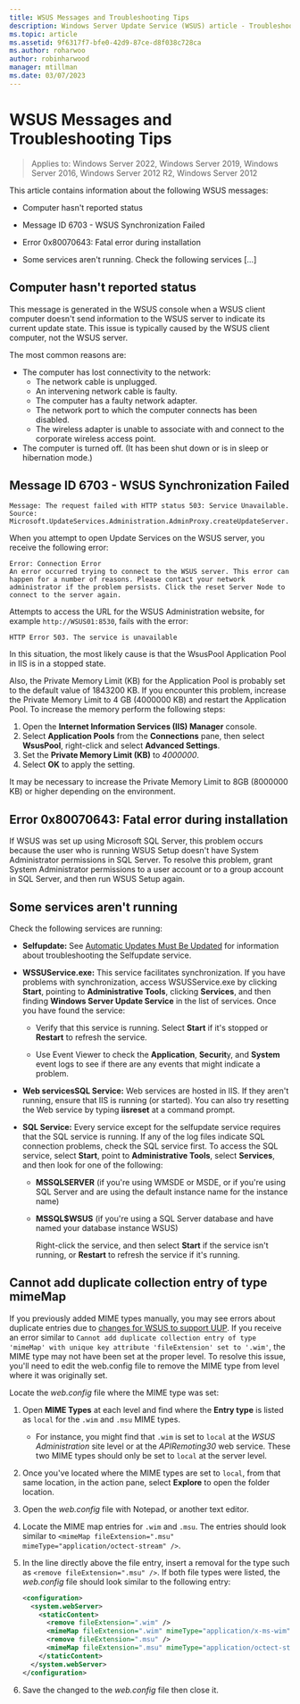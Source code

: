 ```yaml
---
title: WSUS Messages and Troubleshooting Tips
description: Windows Server Update Service (WSUS) article - Troubleshoot using WSUS messages
ms.topic: article
ms.assetid: 9f6317f7-bfe0-42d9-87ce-d8f038c728ca
ms.author: roharwoo
author: robinharwood
manager: mtillman
ms.date: 03/07/2023
---
```

# WSUS Messages and Troubleshooting Tips

>Applies to: Windows Server 2022, Windows Server 2019, Windows Server 2016, Windows Server 2012 R2, Windows Server 2012

This article contains information about the following WSUS messages:

- Computer hasn't reported status

- Message ID 6703 - WSUS Synchronization Failed

- Error 0x80070643: Fatal error during installation

- Some services aren't running. Check the following services [...]

## Computer hasn't reported status

This message is generated in the WSUS console when a WSUS client computer doesn't send information to the WSUS server to indicate its current update state. This issue is typically caused by the WSUS client computer, not the WSUS server.

The most common reasons are:

- The computer has lost connectivity to the network:
  - The network cable is unplugged.
  - An intervening network cable is faulty.
  - The computer has a faulty network adapter.
  - The network port to which the computer connects has been disabled.
  - The wireless adapter is unable to associate with and connect to the corporate wireless access point.
- The computer is turned off. (It has been shut down or is in sleep or hibernation mode.)

## Message ID 6703 - WSUS Synchronization Failed

```Event
Message: The request failed with HTTP status 503: Service Unavailable.
Source: Microsoft.UpdateServices.Administration.AdminProxy.createUpdateServer.
```

When you attempt to open Update Services on the WSUS server, you receive the following error:

```Event
Error: Connection Error
An error occurred trying to connect to the WSUS server. This error can happen for a number of reasons. Please contact your network administrator if the problem persists. Click the reset Server Node to connect to the server again.
```

Attempts to access the URL for the WSUS Administration website, for example `http://WSUS01:8530`, fails with the error:

`HTTP Error 503. The service is unavailable`

In this situation, the most likely cause is that the WsusPool Application Pool in IIS is in a stopped state.

Also, the Private Memory Limit (KB) for the Application Pool is probably set to the default value of 1843200 KB. If you encounter this problem, increase the Private Memory Limit to 4 GB (4000000 KB) and restart the Application Pool. To increase the memory perform the following steps:

1. Open the **Internet Information Services (IIS) Manager** console.
1. Select **Application Pools** from the **Connections** pane, then select **WsusPool**, right-click and select **Advanced Settings**.
1. Set the **Private Memory Limit (KB)** to _4000000_.
1. Select **OK** to apply the setting.

It may be necessary to increase the Private Memory Limit to 8GB (8000000 KB) or higher depending on the environment.

## Error 0x80070643: Fatal error during installation

If WSUS was set up using Microsoft SQL Server, this problem occurs because the user who is running WSUS Setup doesn't have System Administrator permissions in SQL Server.
To resolve this problem, grant System Administrator permissions to a user account or to a group account in SQL Server, and then run WSUS Setup again.

## Some services aren't running

Check the following services are running:

- **Selfupdate:** See [Automatic Updates Must Be Updated](/previous-versions/windows/it-pro/windows-server-2008-R2-and-2008/cc708554(v=ws.10)) for information about troubleshooting the Selfupdate service.

- **WSSUService.exe:** This service facilitates synchronization. If you have problems with synchronization, access WSUSService.exe by clicking **Start**, pointing to **Administrative Tools**, clicking **Services**, and then finding **Windows Server Update Service** in the list of services. Once you have found the service:

  - Verify that this service is running. Select **Start** if it's stopped or **Restart** to refresh the service.

  - Use Event Viewer to check the **Application**, **Securit**y, and **System** event logs to see if there are any events that might indicate a problem.

- **Web servicesSQL Service:** Web services are hosted in IIS. If they aren't running, ensure that IIS is running (or started). You can also try resetting the Web service by typing **iisreset** at a command prompt.

- **SQL Service:** Every service except for the selfupdate service requires that the SQL service is running. If any of the log files indicate SQL connection problems, check the SQL service first. To access the SQL service, select **Start**, point to **Administrative Tools**, select **Services**, and then look for one of the following:

  - **MSSQLSERVER** (if you're using WMSDE or MSDE, or if you're using SQL Server and are using the default instance name for the instance name)

  - **MSSQL$WSUS** (if you're using a SQL Server database and have named your database instance WSUS)

    Right-click the service, and then select **Start** if the service isn't running, or **Restart** to refresh the service if it's running.

## Cannot add duplicate collection entry of type mimeMap
<!--max7633666-->
If you previously added MIME types manually, you may see errors about duplicate entries due to [changes for WSUS to support UUP](../plan/plan-your-wsus-deployment.md#uup-considerations). If you receive an error similar to  `Cannot add duplicate collection entry of type 'mimeMap' with unique key attribute 'fileExtension' set to '.wim'`, the MIME type may not have been set at the proper level. To resolve this issue, you'll need to edit the web.config file to remove the MIME type from level where it was originally set.

Locate the *web.config* file where the MIME type was set:

1. Open **MIME Types** at each level and find where the **Entry type** is listed as `local` for the `.wim` and `.msu` MIME types.  
   - For instance, you might find that `.wim` is set to `local` at the *WSUS Administration* site level or at the *APIRemoting30* web service. These two MIME types should only be set to `local` at the server level.
1. Once you've located where the MIME types are set to `local`, from that same location, in the action pane, select **Explore** to open the folder location.
1. Open the *web.config* file with Notepad, or another text editor.
1. Locate the MIME map entries for `.wim` and `.msu`. The entries should look similar to `<mimeMap fileExtension=".msu" mimeType="application/octect-stream" />`.
1. In the line directly above the file entry, insert a removal for the type such as `<remove fileExtension=".msu" />`. If both file types were listed, the *web.config* file should look similar to the following entry:

    ```xml
    <configuration>
      <system.webServer>
        <staticContent>
          <remove fileExtension=".wim" />
          <mimeMap fileExtension=".wim" mimeType="application/x-ms-wim" />
          <remove fileExtension=".msu" />
          <mimeMap fileExtension=".msu" mimeType="application/octect-stream" />
        </staticContent>
      </system.webServer>
    </configuration>
    ```

1. Save the changed to the *web.config* file then close it.
